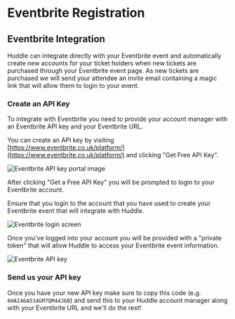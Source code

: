 # Eventbrite Registration

## Eventbrite Integration

Huddle can integrate directly with your Eventbrite event and automatically create new accounts for your ticket holders when new tickets are purchased through your Eventbrite event page. As new tickets are purchased we will send your attendee an invite email containing a magic link that will allow them to login to your event.

### Create an API Key <a id="create-an-api-key"></a>

To integrate with Eventbrite you need to provide your account manager with an Eventbrite API key and your Eventbrite URL.

You can create an API key by visiting [https://www.eventbrite.co.uk/platform/](https://www.eventbrite.co.uk/platform/) and clicking "Get Free API Key".

![Eventbrite API key portal image](https://docs.huddle.thinkactivelabs.co.uk/eventbrite-api-key-signup.png)

After clicking "Get a Free API Key" you will be prompted to login to your Eventbrite account.

Ensure that you login to the account that you have used to create your Eventbrite event that will integrate with Huddle.

![Eventbrite login screen](https://docs.huddle.thinkactivelabs.co.uk/eventbrite-login.png)

Once you've logged into your account you will be provided with a "private token" that will allow Huddle to access your Eventbrite event information.

![Eventbrite API key](https://docs.huddle.thinkactivelabs.co.uk/eventbrite-api-key.png)

### Send us your API key <a id="send-us-your-api-key"></a>

Once you have your new API key make sure to copy this code \(e.g. `6HAI46A534GM7QM44J6B`\) and send this to your Huddle account manager along with your Eventbrite URL and we'll do the rest!  
  


